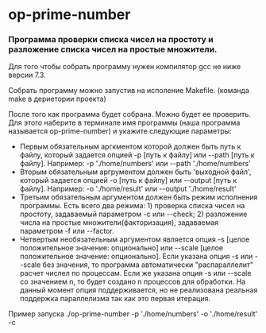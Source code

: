 # op-prime-number

### Программа проверки списка чисел на простоту и разложение списка чисел на простые множители.

Для того чтобы собрать программу нужен компилятор gcc не ниже версии 7.3.

Собрать программу можно запустив на исполение Makefile. (команда make в дериетории проекта)

После того как программа будет собрана. Можно будет ее проверить. Для этого
наберите в терминале имя программы (наша программа называется op-prime-number) и укажите следующие параметры:
- Первым обязательным аргкментом которой должен быть путь к файлу, который задается опцией -p [путь к файлу]
  или --path [путь к файлу]. Например: -p './home/numbers' или --path './home/numbers'
- Вторым обязательным аргрументом должен быть 'выходной файл', который задается опцией -o [путь к файлу]
  или --output [путь к файлу]. Например: -o './home/result' или --output './home/result'
- Третьим обязательным аргументом должен быть режим исполнения программы. Есть всего два режима: 1) проверка списка
  чисел на простоту, задаваемый параметром -с  или --check; 2) разложение числа на простые множители(факторизация),
  задаваемая параметром -f или --factor.
- Четвертым необязательным аргументом является опция -s [целое положительное значение: опционально] или
                                                     --scale [целое положительное значение: опционально].
  Если указана опция -s или --scale без значения, то программа автоматически "распараллелит" расчет числел по процессам.
  Если же указана опция -s или --scale со значением n, то будет создано n процессов для обработки.
  На данный момент опция поддерживается, но не реализована реальная поддержка параллелизма так как это первая итерация.

Пример запуска ./op-prime-number -p './home/numbers' -o './home/result' -c


